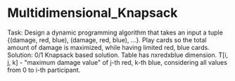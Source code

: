 # Multidimensional_Knapsack
Task: Design a dynamic programming algorithm that takes an input a tuple {(damage, red, blue), (damage, red, blue), ...}. Play cards so the total amount of damage is maximized, while having limited red, blue cards.
Solution: 0/1 Knapsack based solution. Table has nxredxblue dimension. T[i, j, k] - "maximum damage value" of j-th red, k-th blue, considering all values from 0 to i-th participant. 
